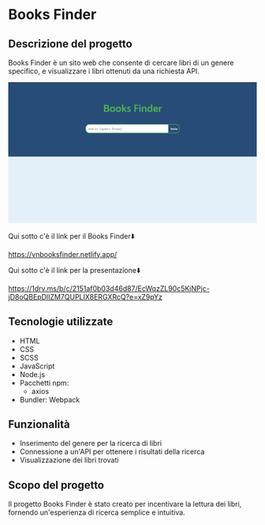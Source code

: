 <h1>Books Finder</h1>

<h2>Descrizione del progetto</h2>
<p>Books Finder è un sito web che consente di cercare libri di un genere specifico, e visualizzare i libri ottenuti da una richiesta API.</p>

<img src="/src/img/screenshotBooksFinder.png" alt="Screenshot Books Finder">

<p>Qui sotto c'è il link per il Books Finder⬇️</p>

https://vnbooksfinder.netlify.app/

<p>Qui sotto c'è il link per la presentazione⬇️</p>

https://1drv.ms/b/c/2151af0b03d46d87/EcWqzZL90c5KjNPjc-jD8oQBEpDlIZM7QUPLIX8ERGXRcQ?e=xZ9pYz

<h2>Tecnologie utilizzate</h2>

<ul>
    <li>HTML</li>
    <li>CSS</li>
    <li>SCSS</li>
    <li>JavaScript</li>
    <li>Node.js</li>
    <li>Pacchetti npm:
        <ul>
            <li>axios</li>
        </ul>
    </li>
    <li>Bundler: Webpack</li>
</ul>

<h2>Funzionalità</h2>

<ul>
    <li>Inserimento del genere per la ricerca di libri</li>
    <li>Connessione a un'API per ottenere i risultati della ricerca</li>
    <li>Visualizzazione dei libri trovati</li>
</ul>

<h2>Scopo del progetto</h2>

<p>Il progetto Books Finder è stato creato per incentivare la lettura dei libri, fornendo un'esperienza di ricerca semplice e intuitiva.</p>
